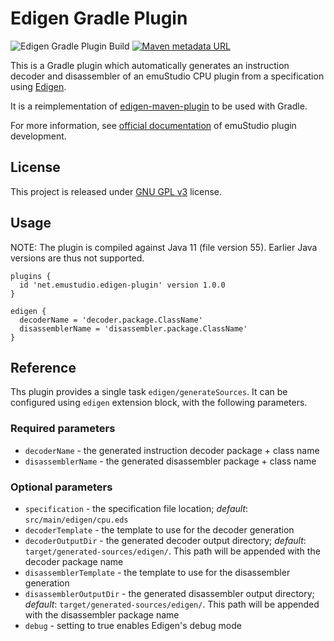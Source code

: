 # Edigen Gradle Plugin
![Edigen Gradle Plugin Build](https://github.com/emustudio/edigen-gradle-plugin/workflows/Edigen%20Gradle%20Plugin%20Build/badge.svg)
[![Maven metadata URL](https://img.shields.io/maven-metadata/v?label=Gradle%20Plugin&metadataUrl=https%3A%2F%2Fplugins.gradle.org%2Fm2%2Fnet%2Femustudio%2Fedigen-plugin%2Fnet.emustudio.edigen-plugin.gradle.plugin%2Fmaven-metadata.xml)](https://plugins.gradle.org/plugin/net.emustudio.edigen-plugin)

This is a Gradle plugin which automatically generates an instruction decoder and disassembler of an emuStudio CPU
plugin from a specification using [Edigen](https://github.com/sulir/edigen).

It is a reimplementation of [edigen-maven-plugin](https://github.com/sulir/edigen-maven-plugin) to be used with Gradle.

For more information, see [official documentation](https://www.emustudio.net/docdevel/emulator_tutorial/index/#CPU_HOWTO)
of emuStudio plugin development. 

## License

This project is released under [GNU GPL v3](https://www.gnu.org/licenses/gpl-3.0.html) license.

## Usage

NOTE: The plugin is compiled against Java 11 (file version 55). Earlier Java versions are thus not supported.

```
plugins {
  id 'net.emustudio.edigen-plugin' version 1.0.0
}

edigen {
  decoderName = 'decoder.package.ClassName'
  disassemblerName = 'disassembler.package.ClassName'
}
```

## Reference

Ths plugin provides a single task `edigen/generateSources`. It can be configured using `edigen` extension block,
with the following parameters.

### Required parameters

- `decoderName` - the generated instruction decoder package + class name
- `disassemblerName` - the generated disassembler package + class name

### Optional parameters

- `specification` - the specification file location; _default_: `src/main/edigen/cpu.eds`
- `decoderTemplate` - the template to use for the decoder generation
- `decoderOutputDir` - the generated decoder output directory; _default_: `target/generated-sources/edigen/`. This path
   will be appended with the decoder package name
- `disassemblerTemplate` - the template to use for the disassembler generation
- `disassemblerOutputDir` - the generated disassembler output directory; _default_: `target/generated-sources/edigen/`.
   This path will be appended with the disassembler package name
- `debug` - setting to true enables Edigen's debug mode
